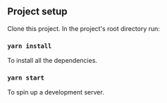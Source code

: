 ## Project setup

Clone this project.
In the project's root directory run:

### `yarn install`

To install all the dependencies.

### `yarn start`

To spin up a development server.
